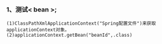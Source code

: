 ### 1、测试< bean >;
	
	(1)ClassPathXmlApplicationContext("Spring配置文件")来获取applicationContext对象。
	(2)applicationContext.getBean("beanId",.class)